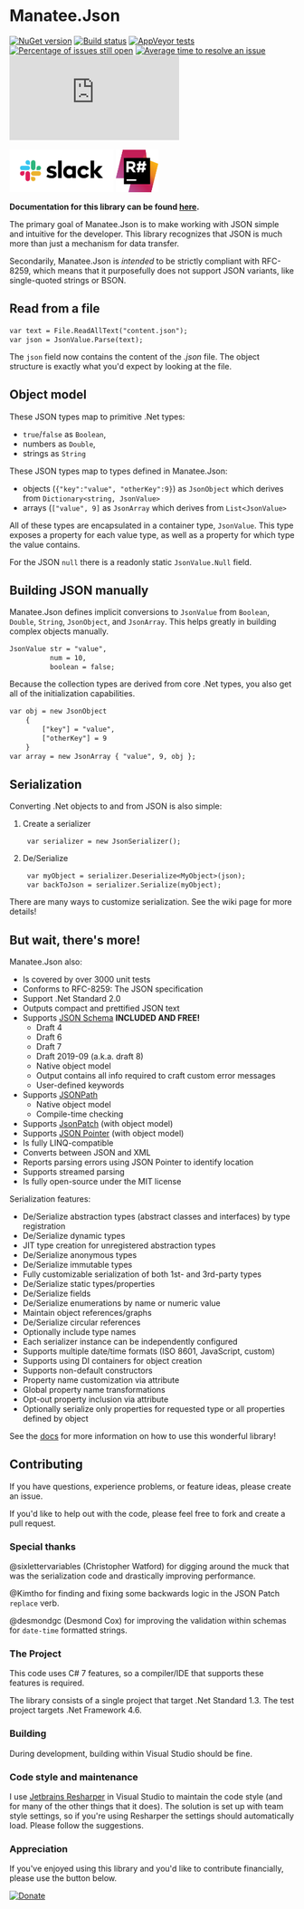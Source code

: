 # Manatee.Json

[![NuGet version](https://img.shields.io/nuget/v/Manatee.Json.svg?svg=true)](https://www.nuget.org/packages/Manatee.Json/)
[![Build status](https://ci.appveyor.com/api/projects/status/wda5exdfiuic3kg2/branch/master?svg=true)](https://ci.appveyor.com/project/gregsdennis/manatee-json/branch/master)
[![AppVeyor tests](https://img.shields.io/appveyor/tests/gregsdennis/manatee-json?svg=true)](https://ci.appveyor.com/project/gregsdennis/manatee-json/branch/master)
[![Percentage of issues still open](http://isitmaintained.com/badge/open/gregsdennis/Manatee.Json.svg)](http://isitmaintained.com/project/gregsdennis/Manatee.Json "Percentage of issues still open")
[![Average time to resolve an issue](http://isitmaintained.com/badge/resolution/gregsdennis/Manatee.Json.svg)](http://isitmaintained.com/project/gregsdennis/Manatee.Json "Average time to resolve an issue")
![License](https://img.shields.io/github/license/gregsdennis/Manatee.Json)

<a href="https://join.slack.com/t/manateeopensource/shared_invite/enQtMzU4MjgzMjgyNzU3LWQ0ODM5ZTVhMTVhODY1Mjk5MTIxMjgxZjI2NWRiZWZkYmExMDM0MDRjNGE4OWRkMjYxMTc1M2ViMTZiYzM0OTI"><img src="/Resources/Slack_RGB.svg" alt="Discuss on Slack" title="Discuss on Slack" height="75"></a>
<a href="http://www.jetbrains.com/resharper"><img src="/Resources/Resharper.svg" alt="Made with Jetbrains Resharper" title="Made with Jetbrains Resharper" height="75"></a>

**Documentation for this library can be found [here](https://gregsdennis.github.io/Manatee.Json).**

The primary goal of Manatee.Json is to make working with JSON simple and intuitive for the developer.  This library recognizes that JSON is much more than just a mechanism for data transfer.

Secondarily, Manatee.Json is *intended* to be strictly compliant with RFC-8259, which means that it purposefully does not support JSON variants, like single-quoted strings or BSON.

## Read from a file

    var text = File.ReadAllText("content.json");
    var json = JsonValue.Parse(text);

The `json` field now contains the content of the *.json* file.  The object structure is exactly what you'd expect by looking at the file.

## Object model

These JSON types map to primitive .Net types:

- `true`/`false` as `Boolean`,
- numbers as `Double`,
- strings as `String`

These JSON types map to types defined in Manatee.Json:

- objects (`{"key":"value", "otherKey":9}`) as `JsonObject` which derives from `Dictionary<string, JsonValue>`
- arrays (`["value", 9]` as `JsonArray` which derives from `List<JsonValue>`

All of these types are encapsulated in a container type, `JsonValue`.  This type exposes a property for each value type, as well as a property for which type the value contains.

For the JSON `null` there is a readonly static `JsonValue.Null` field.

## Building JSON manually

Manatee.Json defines implicit conversions to `JsonValue` from `Boolean`, `Double`, `String`, `JsonObject`, and `JsonArray`.  This helps greatly in building complex objects manually.

    JsonValue str = "value",
              num = 10,
              boolean = false;

Because the collection types are derived from core .Net types, you also get all of the initialization capabilities.

    var obj = new JsonObject
        {
            ["key"] = "value",
            ["otherKey"] = 9
        }
    var array = new JsonArray { "value", 9, obj };

## Serialization

Converting .Net objects to and from JSON is also simple:

1. Create a serializer

        var serializer = new JsonSerializer();

2. De/Serialize

        var myObject = serializer.Deserialize<MyObject>(json);
        var backToJson = serializer.Serialize(myObject);

There are many ways to customize serialization.  See the wiki page for more details!

## But wait, there's more!

Manatee.Json also:

- Is covered by over 3000 unit tests
- Conforms to RFC-8259: The JSON specification
- Support .Net Standard 2.0
- Outputs compact and prettified JSON text
- Supports [JSON Schema](http://json-schema.org/) **INCLUDED AND FREE!**
    - Draft 4
    - Draft 6
    - Draft 7
    - Draft 2019-09 (a.k.a. draft 8)
    - Native object model
    - Output contains all info required to craft custom error messages
    - User-defined keywords
- Supports [JSONPath](http://goessner.net/articles/JsonPath/)
    - Native object model
    - Compile-time checking
- Supports [JsonPatch](http://jsonpatch.com/) (with object model)
- Supports [JSON Pointer](https://tools.ietf.org/html/rfc6901) (with object model)
- Is fully LINQ-compatible
- Converts between JSON and XML
- Reports parsing errors using JSON Pointer to identify location
- Supports streamed parsing
- Is fully open-source under the MIT license

Serialization features:

- De/Serialize abstraction types (abstract classes and interfaces) by type registration
- De/Serialize dynamic types
- JIT type creation for unregistered abstraction types
- De/Serialize anonymous types
- De/Serialize immutable types
- Fully customizable serialization of both 1st- and 3rd-party types
- De/Serialize static types/properties
- De/Serialize fields
- De/Serialize enumerations by name or numeric value
- Maintain object references/graphs
- De/Serialize circular references
- Optionally include type names
- Each serializer instance can be independently configured
- Supports multiple date/time formats (ISO 8601, JavaScript, custom)
- Supports using DI containers for object creation
- Supports non-default constructors
- Property name customization via attribute
- Global property name transformations
- Opt-out property inclusion via attribute
- Optionally serialize only properties for requested type or all properties defined by object

See the [docs](https://gregsdennis.github.io/Manatee.Json) for more information on how to use this wonderful library!

## Contributing

If you have questions, experience problems, or feature ideas, please create an issue.

If you'd like to help out with the code, please feel free to fork and create a pull request.

### Special thanks

@sixlettervariables (Christopher Watford) for digging around the muck that was the serialization code and drastically improving performance.

@Kimtho for finding and fixing some backwards logic in the JSON Patch `replace` verb.

@desmondgc (Desmond Cox) for improving the validation within schemas for `date-time` formatted strings.

### The Project

This code uses C# 7 features, so a compiler/IDE that supports these features is required.

The library consists of a single project that target .Net Standard 1.3.  The test project targets .Net Framework 4.6.

### Building

During development, building within Visual Studio should be fine.

### Code style and maintenance

I use [Jetbrains Resharper](https://www.jetbrains.com/resharper/) in Visual Studio to maintain the code style (and for many of the other things that it does).  The solution is set up with team style settings, so if you're using Resharper the settings should automatically load.  Please follow the suggestions.

### Appreciation

If you've enjoyed using this library and you'd like to contribute financially, please use the button below.

[![Donate](https://i.imgur.com/Fkk2ET1.png)](https://ko-fi.com/gregsdennis)
